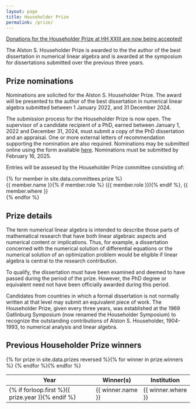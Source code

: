 ```yaml
---
layout: page
title: Householder Prize
permalink: /prize/
---
```


[Donations for the Householder Prize at HH XXIII are now being accepted!](https://www.leetchi.com/en/c/householder-xxiii-prize-2070489)

The Alston S. Householder Prize is awarded to the the author of the best dissertation in numerical linear algebra and is awarded at the symposium for dissertations submitted over the previous three years.

## Prize nominations

Nominations are solicited for the Alston S. Householder Prize. The award will be presented to the author of the best dissertation in numerical linear algebra submitted between 1 January 2022, and 31 December 2024. 

The submission process for the Householder Prize is now open. The supervisor of a candidate recipient of a PhD, earned between January 1, 2022 and December 31, 2024, must submit a copy of the PhD dissertation and an appraisal. One or more external letters of recommendation supporting the nomination are also required. Nominations may be submitted online using the form available [here](https://forms.gle/dniHd1f6eZuhFAoNA). Nominations must be submitted by February 16, 2025.



Entries will be assesed by the Householder Prize committee consisting of:

<ul style="list-style: none; padding-left: 0;">
  {% for member in site.data.committees.prize %}
  <li>{{ member.name }}{% if member.role %} ({{ member.role }}){% endif %}, {{ member.where }}</li>
  {% endfor %}
</ul>

## Prize details

The term numerical linear algebra is intended to describe those parts of mathematical research that have both linear algebraic aspects and numerical content or implications. Thus, for example, a dissertation concerned with the numerical solution of differential equations or the numerical solution of an optimization problem would be eligible if linear algebra is central to the research contribution.

To qualify, the dissertation must have been examined and deemed to have passed during the period of the prize. However, the PhD degree or equivalent need not have been officially awarded during this period.

Candidates from countries in which a formal dissertation is not normally written at that level may submit an equivalent piece of work. The Householder Prize, given every three years, was established at the 1969 Gatlinburg Symposium (now renamed the Householder Symposium) to recognize the outstanding contributions of Alston S. Householder, 1904-1993, to numerical analysis and linear algebra.

## Previous Householder Prize winners

<table>
    <thead>
        <tr>
            <th>Year</th>
            <th>Winner(s)</th>
            <th>Institution</th>
        </tr>
    </thead>
    <tbody>
    {% for prize in site.data.prizes reversed %}{% for winner in prize.winners %}
    <tr>
      <td>{% if forloop.first %}{{ prize.year }}{% endif %}</td>
      <td>{{ winner.name }}</td>
      <td>{{ winner.where }}</td>
    </tr>
    {% endfor %}{% endfor %}
    </tbody>
</table>


